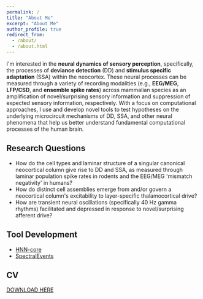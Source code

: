 ```yaml
---
permalink: /
title: "About Me"
excerpt: "About Me"
author_profile: true
redirect_from: 
  - /about/
  - /about.html
---
```


I'm interested in the **neural dynamics of sensory perception**, specifically, the processes of **deviance detection** (DD) and **stimulus specific adaptation** (SSA) within the neocortex. These neural processes can be measured through a variety of recording modalities (e.g., **EEG/MEG**, **LFP/CSD**, and **ensemble spike rates**) across mammalian species as an amplification of novel/surprising sensory information and suppression of expected sensory information, respectively. With a focus on computational approaches, I use and develop novel tools to test hypotheses on the underlying microcircuit mechanisms of DD, SSA, and other neural phenomena that help us better understand fundamental computational processes of the human brain.

## Research Questions
- How do the cell types and laminar structure of a singular canonical
  neocortical column give rise to DD and SSA, as measured through laminar
  population spike rates in rodents and the EEG/MEG 'mismatch negativity' in
  humans?
- How do distinct cell assemblies emerge from and/or govern a neocortical
  column's excitability to layer-specific thalamocortical drive?
- How are transient neural oscillations (specifically 40 Hz gamma rhythms)
  facilitated and depressed in response to novel/surprising afferent drive?

## Tool Development
- [HNN-core](https://github.com/jonescompneurolab/hnn-core)
- [SpectralEvents](https://github.com/jonescompneurolab/SpectralEvents)

## CV
[DOWNLOAD HERE](https://rythorpe.github.io/files/cv_rvt.pdf)